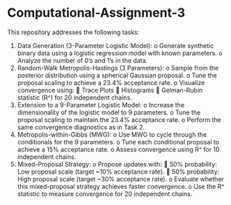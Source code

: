 # Computational-Assignment-3
This repository addresses the following tasks:
1.	Data Generation (3-Parameter Logistic Model):
o	Generate synthetic binary data using a logistic regression model with known parameters.
o	Analyze the number of 0’s and 1’s in the data.
2.	Random-Walk Metropolis-Hastings (3 Parameters):
o	Sample from the posterior distribution using a spherical Gaussian proposal.
o	Tune the proposal scaling to achieve a 23.4% acceptance rate.
o	Visualize convergence using:
	Trace Plots
	Histograms
	Gelman-Rubin statistic (R^) for 20 independent chains.
3.	Extension to a 9-Parameter Logistic Model:
o	Increase the dimensionality of the logistic model to 9 parameters.
o	Tune the proposal scaling to maintain the 23.4% acceptance rate.
o	Perform the same convergence diagnostics as in Task 2.
4.	Metropolis-within-Gibbs (MWG):
o	Use MWG to cycle through the conditionals for the 9 parameters.
o	Tune each conditional proposal to achieve a 15% acceptance rate.
o	Assess convergence using R^ for 10 independent chains.
5.	Mixed-Proposal Strategy:
o	Propose updates with:
	50% probability: Low proposal scale (target ~10% acceptance rate).
	50% probability: High proposal scale (target ~30% acceptance rate).
o	Evaluate whether this mixed-proposal strategy achieves faster convergence.
o	Use the R^ statistic to measure convergence for 20 independent chains.

